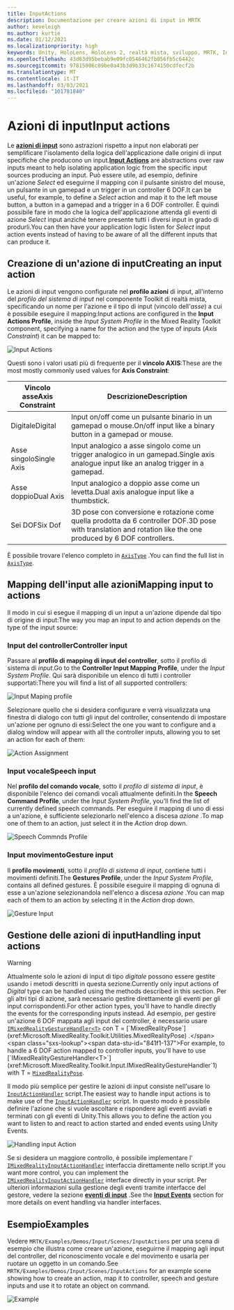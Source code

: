 ```yaml
---
title: InputActions
description: Documentazione per creare azioni di input in MRTK
author: keveleigh
ms.author: kurtie
ms.date: 01/12/2021
ms.localizationpriority: high
keywords: Unity, HoloLens, HoloLens 2, realtà mista, sviluppo, MRTK, InputActions,
ms.openlocfilehash: 43d63d95bebab9e09fc0546462fb056fb5c6442c
ms.sourcegitcommit: 97815006c09be0a43b3d9b33c1674150cdfecf2b
ms.translationtype: MT
ms.contentlocale: it-IT
ms.lasthandoff: 03/03/2021
ms.locfileid: "101781840"
---
```

# <a name="input-actions"></a><span data-ttu-id="841f1-104">Azioni di input</span><span class="sxs-lookup"><span data-stu-id="841f1-104">Input actions</span></span>

<span data-ttu-id="841f1-105">Le [**azioni di input**](InputActions.md) sono astrazioni rispetto a input non elaborati per semplificare l'isolamento della logica dell'applicazione dalle origini di input specifiche che producono un input.</span><span class="sxs-lookup"><span data-stu-id="841f1-105">[**Input Actions**](InputActions.md) are abstractions over raw inputs meant to help isolating application logic from the specific input sources producing an input.</span></span> <span data-ttu-id="841f1-106">Può essere utile, ad esempio, definire un'azione *Select* ed eseguirne il mapping con il pulsante sinistro del mouse, un pulsante in un gamepad e un trigger in un controller 6 DOF.</span><span class="sxs-lookup"><span data-stu-id="841f1-106">It can be useful, for example, to define a *Select* action and map it to the left mouse button, a button in a gamepad and a trigger in a 6 DOF controller.</span></span> <span data-ttu-id="841f1-107">È quindi possibile fare in modo che la logica dell'applicazione attenda gli eventi di azione *Select* input anziché tenere presente tutti i diversi input in grado di produrli.</span><span class="sxs-lookup"><span data-stu-id="841f1-107">You can then have your application logic listen for *Select* input action events instead of having to be aware of all the different inputs that can produce it.</span></span>

## <a name="creating-an-input-action"></a><span data-ttu-id="841f1-108">Creazione di un'azione di input</span><span class="sxs-lookup"><span data-stu-id="841f1-108">Creating an input action</span></span>

<span data-ttu-id="841f1-109">Le azioni di input vengono configurate nel **profilo azioni** di input, all'interno del *profilo del sistema di input* nel componente Toolkit di realtà mista, specificando un nome per l'azione e il tipo di input (vincolo dell'*asse*) a cui è possibile eseguire il mapping:</span><span class="sxs-lookup"><span data-stu-id="841f1-109">Input actions are configured in the **Input Actions Profile**, inside the *Input System Profile* in the Mixed Reality Toolkit component, specifying a name for the action and the type of inputs (*Axis Constraint*) it can be mapped to:</span></span>

<img src="../Images/Input/InputActions.png" style="max-width:100%;" alt="Input Actions">

<span data-ttu-id="841f1-110">Questi sono i valori usati più di frequente per il **vincolo AXIS**:</span><span class="sxs-lookup"><span data-stu-id="841f1-110">These are the most mostly commonly used values for **Axis Constraint**:</span></span>

<span data-ttu-id="841f1-111">Vincolo asse</span><span class="sxs-lookup"><span data-stu-id="841f1-111">Axis Constraint</span></span> | <span data-ttu-id="841f1-112">Descrizione</span><span class="sxs-lookup"><span data-stu-id="841f1-112">Description</span></span>
--- | ---
<span data-ttu-id="841f1-113">Digitale</span><span class="sxs-lookup"><span data-stu-id="841f1-113">Digital</span></span> | <span data-ttu-id="841f1-114">Input on/off come un pulsante binario in un gamepad o mouse.</span><span class="sxs-lookup"><span data-stu-id="841f1-114">On/off input like a binary button in a gamepad or mouse.</span></span>
<span data-ttu-id="841f1-115">Asse singolo</span><span class="sxs-lookup"><span data-stu-id="841f1-115">Single Axis</span></span> | <span data-ttu-id="841f1-116">Input analogico a asse singolo come un trigger analogico in un gamepad.</span><span class="sxs-lookup"><span data-stu-id="841f1-116">Single axis analogue input like an analog trigger in a gamepad.</span></span>
<span data-ttu-id="841f1-117">Asse doppio</span><span class="sxs-lookup"><span data-stu-id="841f1-117">Dual Axis</span></span> | <span data-ttu-id="841f1-118">Input analogico a doppio asse come un levetta.</span><span class="sxs-lookup"><span data-stu-id="841f1-118">Dual axis analogue input like a thumbstick.</span></span>
<span data-ttu-id="841f1-119">Sei DOF</span><span class="sxs-lookup"><span data-stu-id="841f1-119">Six Dof</span></span> | <span data-ttu-id="841f1-120">3D pose con conversione e rotazione come quella prodotta da 6 controller DOF.</span><span class="sxs-lookup"><span data-stu-id="841f1-120">3D pose with translation and rotation like the one produced by 6 DOF controllers.</span></span>

<span data-ttu-id="841f1-121">È possibile trovare l'elenco completo in [`AxisType`](xref:Microsoft.MixedReality.Toolkit.Utilities.AxisType) .</span><span class="sxs-lookup"><span data-stu-id="841f1-121">You can find the full list in [`AxisType`](xref:Microsoft.MixedReality.Toolkit.Utilities.AxisType).</span></span>

## <a name="mapping-input-to-actions"></a><span data-ttu-id="841f1-122">Mapping dell'input alle azioni</span><span class="sxs-lookup"><span data-stu-id="841f1-122">Mapping input to actions</span></span>

<span data-ttu-id="841f1-123">Il modo in cui si esegue il mapping di un input a un'azione dipende dal tipo di origine di input:</span><span class="sxs-lookup"><span data-stu-id="841f1-123">The way you map an input to and action depends on the type of the input source:</span></span>

### <a name="controller-input"></a><span data-ttu-id="841f1-124">Input del controller</span><span class="sxs-lookup"><span data-stu-id="841f1-124">Controller input</span></span>

<span data-ttu-id="841f1-125">Passare al **profilo di mapping di input del controller**, sotto il profilo di sistema di *input*.</span><span class="sxs-lookup"><span data-stu-id="841f1-125">Go to the **Controller Input Mapping Profile**, under the *Input System Profile*.</span></span> <span data-ttu-id="841f1-126">Qui sarà disponibile un elenco di tutti i controller supportati:</span><span class="sxs-lookup"><span data-stu-id="841f1-126">There you will find a list of all supported controllers:</span></span>

<img src="../Images/Input/ControllerInputMappingProfile.PNG" style="max-width:100%;" alt="Input Maping profile">

<span data-ttu-id="841f1-127">Selezionare quello che si desidera configurare e verrà visualizzata una finestra di dialogo con tutti gli input del controller, consentendo di impostare un'azione per ognuno di essi:</span><span class="sxs-lookup"><span data-stu-id="841f1-127">Select the one you want to configure and a dialog window will appear with all the controller inputs, allowing you to set an action for each of them:</span></span>

<img src="../Images/Input/InputActionAssignment.PNG" style="max-width:100%;" alt="Action Assignment">

### <a name="speech-input"></a><span data-ttu-id="841f1-128">Input vocale</span><span class="sxs-lookup"><span data-stu-id="841f1-128">Speech input</span></span>

<span data-ttu-id="841f1-129">Nel **profilo del comando vocale**, sotto il *profilo di sistema di input*, è disponibile l'elenco dei comandi vocali attualmente definiti.</span><span class="sxs-lookup"><span data-stu-id="841f1-129">In the **Speech Command Profile**, under the *Input System Profile*, you'll find the list of currently defined speech commands.</span></span> <span data-ttu-id="841f1-130">Per eseguire il mapping di uno di essi a un'azione, è sufficiente selezionarlo nell'elenco a discesa *azione* .</span><span class="sxs-lookup"><span data-stu-id="841f1-130">To map one of them to an action, just select it in the *Action* drop down.</span></span>

<img src="../Images/Input/SpeechCommandsProfile.png" style="max-width:100%;" alt="Speech Commnds Profile">

### <a name="gesture-input"></a><span data-ttu-id="841f1-131">Input movimento</span><span class="sxs-lookup"><span data-stu-id="841f1-131">Gesture input</span></span>

<span data-ttu-id="841f1-132">Il **profilo movimenti**, sotto il *profilo di sistema di input*, contiene tutti i movimenti definiti.</span><span class="sxs-lookup"><span data-stu-id="841f1-132">The **Gestures Profile**, under the *Input System Profile*, contains all defined gestures.</span></span> <span data-ttu-id="841f1-133">È possibile eseguire il mapping di ognuna di esse a un'azione selezionandola nell'elenco a discesa *azione* .</span><span class="sxs-lookup"><span data-stu-id="841f1-133">You can map each of them to an action by selecting it in the *Action* drop down.</span></span>

<img src="../Images/Input/GestureProfile.png" style="max-width:100%;" alt="Gesture Input">

## <a name="handling-input-actions"></a><span data-ttu-id="841f1-134">Gestione delle azioni di input</span><span class="sxs-lookup"><span data-stu-id="841f1-134">Handling input actions</span></span>

> [!WARNING]
> <span data-ttu-id="841f1-135">Attualmente solo le azioni di input di tipo *digitale* possono essere gestite usando i metodi descritti in questa sezione.</span><span class="sxs-lookup"><span data-stu-id="841f1-135">Currently only input actions of *Digital* type can be handled using the methods described in this section.</span></span> <span data-ttu-id="841f1-136">Per gli altri tipi di azione, sarà necessario gestire direttamente gli eventi per gli input corrispondenti.</span><span class="sxs-lookup"><span data-stu-id="841f1-136">For other action types, you'll have to handle directly the events for the corresponding inputs instead.</span></span> <span data-ttu-id="841f1-137">Ad esempio, per gestire un'azione 6 DOF mappata agli input del controller, è necessario usare [`IMixedRealityGestureHandler<T>`](xref:Microsoft.MixedReality.Toolkit.Input.IMixedRealityGestureHandler`1) con T = [`MixedRealityPose`](xref:Microsoft.MixedReality.Toolkit.Utilities.MixedRealityPose) .</span><span class="sxs-lookup"><span data-stu-id="841f1-137">For example, to handle a 6 DOF action mapped to controller inputs, you'll have to use [`IMixedRealityGestureHandler<T>`](xref:Microsoft.MixedReality.Toolkit.Input.IMixedRealityGestureHandler`1) with T = [`MixedRealityPose`](xref:Microsoft.MixedReality.Toolkit.Utilities.MixedRealityPose).</span></span>

<span data-ttu-id="841f1-138">Il modo più semplice per gestire le azioni di input consiste nell'usare lo [`InputActionHandler`](xref:Microsoft.MixedReality.Toolkit.Input.InputActionHandler) script.</span><span class="sxs-lookup"><span data-stu-id="841f1-138">The easiest way to handle input actions is to make use of the [`InputActionHandler`](xref:Microsoft.MixedReality.Toolkit.Input.InputActionHandler) script.</span></span> <span data-ttu-id="841f1-139">In questo modo è possibile definire l'azione che si vuole ascoltare e rispondere agli eventi avviati e terminati con gli eventi di Unity.</span><span class="sxs-lookup"><span data-stu-id="841f1-139">This allows you to define the action you want to listen to and react to action started and ended events using Unity Events.</span></span>

<img src="../Images/Input/InputActionHandler.PNG" style="max-width:100%;" alt="Handling input Action">

<span data-ttu-id="841f1-140">Se si desidera un maggiore controllo, è possibile implementare l' [`IMixedRealityInputActionHandler`](xref:Microsoft.MixedReality.Toolkit.Input.IMixedRealityInputActionHandler) interfaccia direttamente nello script.</span><span class="sxs-lookup"><span data-stu-id="841f1-140">If you want more control, you can implement the [`IMixedRealityInputActionHandler`](xref:Microsoft.MixedReality.Toolkit.Input.IMixedRealityInputActionHandler) interface directly in your script.</span></span> <span data-ttu-id="841f1-141">Per ulteriori informazioni sulla gestione degli eventi tramite interfacce del gestore, vedere la sezione [**eventi di input**](InputEvents.md) .</span><span class="sxs-lookup"><span data-stu-id="841f1-141">See the [**Input Events**](InputEvents.md) section for more details on event handling via handler interfaces.</span></span>

## <a name="examples"></a><span data-ttu-id="841f1-142">Esempio</span><span class="sxs-lookup"><span data-stu-id="841f1-142">Examples</span></span>

<span data-ttu-id="841f1-143">Vedere `MRTK/Examples/Demos/Input/Scenes/InputActions` per una scena di esempio che illustra come creare un'azione, eseguirne il mapping agli input del controller, del riconoscimento vocale e del movimento e usarla per ruotare un oggetto in un comando.</span><span class="sxs-lookup"><span data-stu-id="841f1-143">See `MRTK/Examples/Demos/Input/Scenes/InputActions` for an example scene showing how to create an action, map it to controller, speech and gesture inputs and use it to rotate an object on command.</span></span>

<img src="../Images/Input/InputActionsExample.PNG" style="max-width:100%;" alt="Example">
